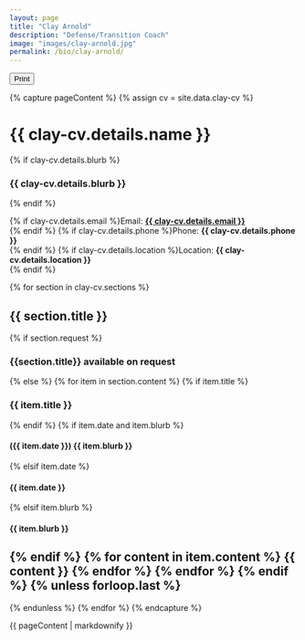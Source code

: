 ```yaml
---
layout: page
title: "Clay Arnold"
description: "Defense/Transition Coach"
image: "images/clay-arnold.jpg"
permalink: /bio/clay-arnold/
---
```


<button class="btn align-right print-content-button">Print</button>

<div class="print-content">

{% capture pageContent %}
{% assign cv = site.data.clay-cv %}
# {{ clay-cv.details.name }}
{% if clay-cv.details.blurb %}
### {{ clay-cv.details.blurb }}
{% endif %}

{% if clay-cv.details.email %}Email: **<a href="mailto:{{ clay-cv.details.email }}">{{ clay-cv.details.email }}</a>**<br />{% endif %}
{% if clay-cv.details.phone %}Phone: **{{ clay-cv.details.phone }}**<br />{% endif %}
{% if clay-cv.details.location %}Location: **{{ clay-cv.details.location }}**<br />{% endif %}

{% for section in clay-cv.sections %}
## {{ section.title }}
{% if section.request %}
### {{section.title}} available on request
{% else %}
{% for item in section.content %}
{% if item.title %}
### {{ item.title }}
{% endif %}
{% if item.date and item.blurb %}
#### ({{ item.date }}) {{ item.blurb }}
{% elsif item.date %}
#### {{ item.date }}
{% elsif item.blurb %}
#### {{ item.blurb }}
{% endif %}
{% for content in item.content %}
{{ content }}
{% endfor %}
{% endfor %}
{% endif %}
{% unless forloop.last %}
---
{% endunless %}
{% endfor %}
{% endcapture %}

{{ pageContent | markdownify }}

</div>
